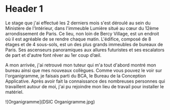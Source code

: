 # [](#header-1)Header 1

Le stage que j'ai effectué les 2 derniers mois s'est déroulé au sein du Ministère de l'Intérieur, dans l'immeuble Lumière situé au cœur du 12ème arrondissement de Paris. Ce lieu, non loin de Bercy Village, est un endroit où il est agréable de se rendre chaque matin. L'édifice, composé de 8 étages et de 4 sous-sols, est un des plus grands immeubles de bureaux de Paris. Ses ascenseurs panoramiques aux allures futuristes et ses escalators de part et d'autre font rêver au 1er coup d’œil. 

A mon arrivée, j'ai retrouvé mon tuteur qui m'a tout d'abord montré mon bureau ainsi que mes nouveaux collègues. Comme vous pouvez le voir sur l'organigramme, je faisais parti du BCA, le Bureau de la Conception Applicative. Après avoir fait la connaissance des nombreuses personnes qui travaillent autour de moi, j'ai pu rejoindre mon lieu de travail pour installer le matériel. 

![Organigramme](DSIC Organigramme.jpg)
